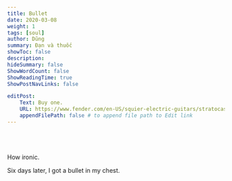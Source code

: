 ```yaml
---
title: Bullet
date: 2020-03-08
weight: 1
tags: [soul]
author: Dũng
summary: Đạn và thuốc
showToc: false
description: 
hideSummary: false
ShowWordCount: false
ShowReadingTime: true
ShowPostNavLinks: false

editPost:
    Text: Buy one.
    URL: https://www.fender.com/en-US/squier-electric-guitars/stratocaster/bullet-stratocaster-ht-hss/0371005532.html
    appendFilePath: false # to append file path to Edit link
---
```

\
\
\
How ironic.

Six days later, I got a bullet in my chest.​
\
​\
​
<!-- ![alt text](jane.png) -->
<!-- ![alt text](museum.png) -->

<!-- " Basically, it takes place in the hippocampus. Neural connections are formed. The senses make the neurons express signals that go right back to the same part of the brain as before. Where memory is stored. It's something called relational memory. Don't quote me on that, I'm rusty on my biology. " -->